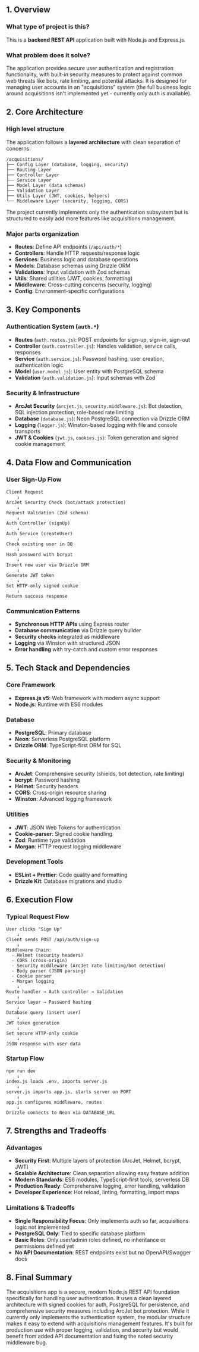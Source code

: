 ## 1. **Overview**

### What type of project is this?

This is a **backend REST API** application built with Node.js and Express.js.

### What problem does it solve?

The application provides secure user authentication and registration functionality, with built-in security measures to protect against common web threats like bots, rate limiting, and potential attacks. It is designed for managing user accounts in an "acquisitions" system (the full business logic around acquisitions isn't implemented yet - currently only auth is available).

## 2. **Core Architecture**

### High level structure

The application follows a **layered architecture** with clean separation of concerns:

```
/acquisitions/
├── Config Layer (database, logging, security)
├── Routing Layer
├── Controller Layer
├── Service Layer
├── Model Layer (data schemas)
├── Validation Layer
├── Utils Layer (JWT, cookies, helpers)
└── Middleware Layer (security, logging, CORS)
```

The project currently implements only the authentication subsystem but is structured to easily add more features like acquisitions management.

### Major parts organization

- **Routes**: Define API endpoints (`/api/auth/*`)
- **Controllers**: Handle HTTP requests/response logic
- **Services**: Business logic and database operations
- **Models**: Database schemas using Drizzle ORM
- **Validations**: Input validation with Zod schemas
- **Utils**: Shared utilities (JWT, cookies, formatting)
- **Middleware**: Cross-cutting concerns (security, logging)
- **Config**: Environment-specific configurations

## 3. **Key Components**

### Authentication System (`auth.*`)

- **Routes** (`auth.routes.js`): POST endpoints for sign-up, sign-in, sign-out
- **Controller** (`auth.controller.js`): Handles validation, service calls, responses
- **Service** (`auth.service.js`): Password hashing, user creation, authentication logic
- **Model** (`user.model.js`): User entity with PostgreSQL schema
- **Validation** (`auth.validation.js`): Input schemas with Zod

### Security & Infrastructure

- **ArcJet Security** (`arcjet.js`, `security.middleware.js`): Bot detection, SQL injection protection, role-based rate limiting
- **Database** (`database.js`): Neon PostgreSQL connection via Drizzle ORM
- **Logging** (`logger.js`): Winston-based logging with file and console transports
- **JWT & Cookies** (`jwt.js`, `cookies.js`): Token generation and signed cookie management

## 4. **Data Flow and Communication**

### User Sign-Up Flow

```
Client Request
    ↓
ArcJet Security Check (bot/attack protection)
    ↓
Request Validation (Zod schema)
    ↓
Auth Controller (signUp)
    ↓
Auth Service (createUser)
    ↓
Check existing user in DB
    ↓
Hash password with bcrypt
    ↓
Insert new user via Drizzle ORM
    ↓
Generate JWT token
    ↓
Set HTTP-only signed cookie
    ↓
Return success response
```

### Communication Patterns

- **Synchronous HTTP APIs** using Express router
- **Database communication** via Drizzle query builder
- **Security checks** integrated as middleware
- **Logging** via Winston with structured JSON
- **Error handling** with try-catch and custom error responses

## 5. **Tech Stack and Dependencies**

### Core Framework

- **Express.js v5**: Web framework with modern async support
- **Node.js**: Runtime with ES6 modules

### Database

- **PostgreSQL**: Primary database
- **Neon**: Serverless PostgreSQL platform
- **Drizzle ORM**: TypeScript-first ORM for SQL

### Security & Monitoring

- **ArcJet**: Comprehensive security (shields, bot detection, rate limiting)
- **bcrypt**: Password hashing
- **Helmet**: Security headers
- **CORS**: Cross-origin resource sharing
- **Winston**: Advanced logging framework

### Utilities

- **JWT**: JSON Web Tokens for authentication
- **Cookie-parser**: Signed cookie handling
- **Zod**: Runtime type validation
- **Morgan**: HTTP request logging middleware

### Development Tools

- **ESLint + Prettier**: Code quality and formatting
- **Drizzle Kit**: Database migrations and studio

## 6. **Execution Flow**

### Typical Request Flow

```
User clicks "Sign Up"
    ↓
Client sends POST /api/auth/sign-up
    ↓
Middleware Chain:
  - Helmet (security headers)
  - CORS (cross-origin)
  - Security middleware (ArcJet rate limiting/bot detection)
  - Body parser (JSON parsing)
  - Cookie parser
  - Morgan logging
    ↓
Route handler → Auth controller → Validation
    ↓
Service layer → Password hashing
    ↓
Database query (insert user)
    ↓
JWT token generation
    ↓
Set secure HTTP-only cookie
    ↓
JSON response with user data
```

### Startup Flow

```
npm run dev
    ↓
index.js loads .env, imports server.js
    ↓
server.js imports app.js, starts server on PORT
    ↓
app.js configures middleware, routes
    ↓
Drizzle connects to Neon via DATABASE_URL
```

## 7. **Strengths and Tradeoffs**

### Advantages

- **Security First**: Multiple layers of protection (ArcJet, Helmet, bcrypt, JWT)
- **Scalable Architecture**: Clean separation allowing easy feature addition
- **Modern Standards**: ES6 modules, TypeScript-first tools, serverless DB
- **Production Ready**: Comprehensive logging, error handling, validation
- **Developer Experience**: Hot reload, linting, formatting, import maps

### Limitations & Tradeoffs

- **Single Responsibility Focus**: Only implements auth so far, acquisitions logic not implemented
- **PostgreSQL Only**: Tied to specific database platform
- **Basic Roles**: Only user/admin roles defined, no inheritance or permissions defined yet
- **No API Documentation**: REST endpoints exist but no OpenAPI/Swagger docs

## 8. **Final Summary**

The acquisitions app is a secure, modern Node.js REST API foundation specifically for handling user authentication. It uses a clean layered architecture with signed cookies for auth, PostgreSQL for persistence, and comprehensive security measures including ArcJet bot protection. While it currently only implements the authentication system, the modular structure makes it easy to extend with acquisitions management features. It's built for production use with proper logging, validation, and security but would benefit from added API documentation and fixing the noted security middleware bug.
